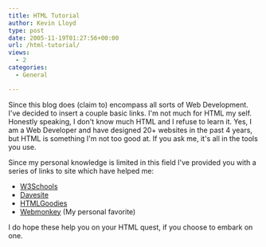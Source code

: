 ```yaml
---
title: HTML Tutorial
author: Kevin Lloyd
type: post
date: 2005-11-19T01:27:56+00:00
url: /html-tutorial/
views:
  - 2
categories:
  - General

---
```

Since this blog does (claim to) encompass all sorts of Web Development. I've decided to insert a couple basic links. I'm not much for HTML my self. Honestly speaking, I don't know much HTML and I refuse to learn it. Yes, I am a Web Developer and have designed 20+ websites in the past 4 years, but HTML is something I'm not too good at. If you ask me, it's all in the tools you use.

Since my personal knowledge is limited in this field I've provided you with a series of links to site which have helped me:

  * [W3Schools][1]
  * [Davesite][2]
  * [HTMLGoodies][3]
  * [Webmonkey][4] (My personal favorite)

I do hope these help you on your HTML quest, if you choose to embark on one.

 [1]: http://www.w3schools.com/html/
 [2]: http://www.davesite.com/webstation/html/
 [3]: http://www.htmlgoodies.com/
 [4]: http://hotwired.lycos.com/webmonkey/reference/html_cheatsheet/